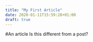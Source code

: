 ```yaml
---
title: "My First Article"
date: 2020-01-11T15:59:28+01:00
draft: true
---
```

#An article
Is this different from a post?

